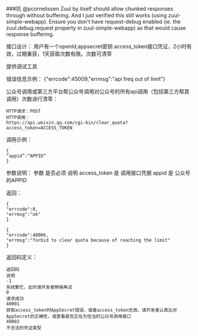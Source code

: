 ###坑
@pcornelissen Zuul by itself should allow chunked responses through without buffering. And I just verified this still works (using zuul-simple-webapp).
Ensure you don't have request-debug enabled (ie. the zuul.debug.request property in zuul-simple-webapp) as that would cause response buffering.


接口设计：
用户有一个openId,appsecret密钥
access_token接口凭证，2小时有效，过期重获，1天获取次数有限。次数可清零

提供调试工具

错误信息示例：
{"errcode":45009,"errmsg":"api freq out of limit"}


公众号调用或第三方平台帮公众号调用对公众号的所有api调用（包括第三方帮其调用）次数进行清零：
```
HTTP请求：POST
HTTP调用：
https://api.weixin.qq.com/cgi-bin/clear_quota?access_token=ACCESS_TOKEN
```
调用示例：
```
{
“appid”:“APPID”
}
```
参数说明：
参数	是否必须	说明
access_token
是	调用接口凭据
appid
是	公众号的APPID

返回：


```
{
"errcode":0,
"errmsg":"ok"
}
```

```
{
"errcode":48006,
"errmsg":"forbid to clear quota because of reaching the limit"
}
```

返回码定义：
```
返回码
说明
-1
系统繁忙，此时请开发者稍候再试
0
请求成功
40001
获取access_token时AppSecret错误，或者access_token无效。请开发者认真比对AppSecret的正确性，或查看是否正在为恰当的公众号调用接口
40002
不合法的凭证类型
```
